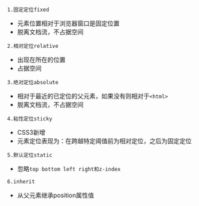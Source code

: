 `1.固定定位fixed`
- 元素位置相对于浏览器窗口是固定位置
- 脱离文档流，不占据空间

`2.相对定位relative`
- 出现在所在的位置
- 占据空间
  
`3.绝对定位absolute`
- 相对于最近的已定位的父元素，如果没有则相对于`<html>`
- 脱离文档流，不占据空间

`4.粘性定位sticky`
- CSS3新增
- 元素定位表现为：在跨越特定阈值前为相对定位，之后为固定定位

`5.默认定位static`
- 忽略`top bottom left right和z-index`  

`6.inherit`
- 从父元素继承position属性值
